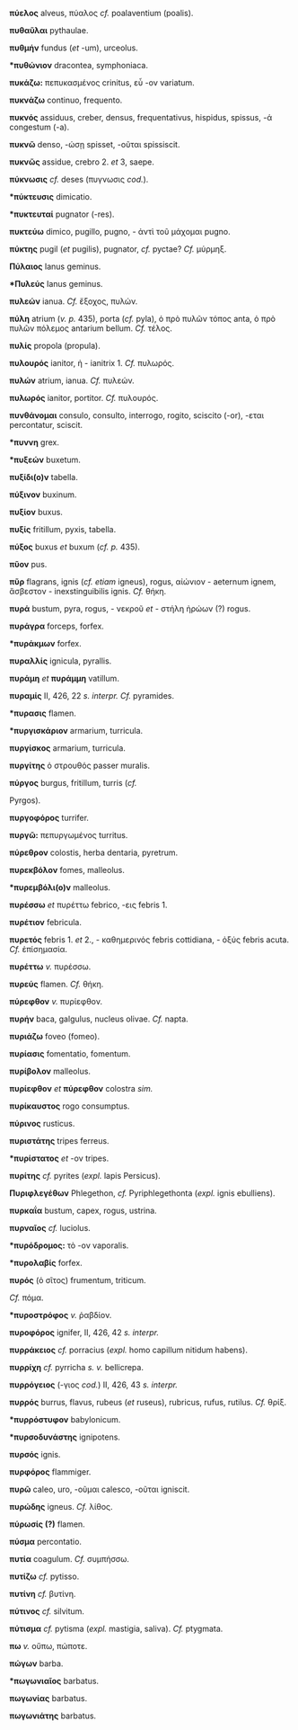 **πύελος** alveus, πύαλος *cf.* poalaventium (poalis).

**πυθαῦλαι** pythaulae.

**πυθμήν** fundus (*et* -um), urceolus.

**\*πυθώνιον** dracontea, symphoniaca.

**πυκάζω:** πεπυκασμένος crinitus, εὖ -ον variatum.

**πυκνάζω** continuo, frequento.

**πυκνός** assiduus, creber, densus, frequentativus, hispidus, spissus,
-ά congestum (-a).

**πυκνῶ** denso, -ώσῃ spisset, -οῦται spissiscit.

**πυκνῶς** assidue, crebro 2. *et* 3, saepe.

**πύκνωσις** *cf.* deses (πυγνωσις *cod.*).

**\*πύκτευσις** dimicatio.

**\*πυκτευταί** pugnator (-res).

**πυκτεύω** dimico, pugillo, pugno, - ἀντὶ τοῦ μάχομαι pugno.

**πύκτης** pugil (*et* pugilis), pugnator, *cf.* pyctae? *Cf.* μύρμηξ.

**Πύλαιος** Ianus geminus.

**\*Πυλεύς** Ianus geminus.

**πυλεών** ianua. *Cf.* ἔξοχος, πυλών.

**πύλη** atrium (*v. p.* 435), porta (*cf.* pyla), ὁ πρὸ πυλῶν τόπος
anta, ὁ πρὸ πυλῶν πόλεμος antarium bellum. *Cf.* τέλος.

**πυλίς** propola (propula).

**πυλουρός** ianitor, ἡ - ianitrix 1. *Cf.* πυλωρός.

**πυλών** atrium, ianua. *Cf.* πυλεών.

**πυλωρός** ianitor, portitor. *Cf.* πυλουρός.

**πυνθάνομαι** consulo, consulto, interrogo, rogito, sciscito (-or),
-εται percontatur, sciscit.

**\*πυννη** grex.

**\*πυξεών** buxetum.

**πυξίδι(ο)ν** tabella.

**πύξινον** buxinum.

**πυξίον** buxus.

**πυξίς** fritillum, pyxis, tabella.

**πύξος** buxus *et* buxum (*cf. p.* 435).

**πῦον** pus.

**πῦρ** flagrans, ignis (*cf. etiam* igneus), rogus, αἰώνιον - aeternum
ignem, ἄσβεστον - inexstinguibilis ignis. *Cf.* θήκη.

**πυρά** bustum, pyra, rogus, - νεκροῦ *et* - στήλη ἠρώων (?) rogus.

**πυράγρα** forceps, forfex.

**\*πυράκμων** forfex.

**πυραλλίς** ignicula, pyrallis.

**πυράμη** *et* **πυράμμη** vatillum.

**πυραμίς** II, 426, 22 *s. interpr. Cf.* pyramides.

**\*πυρασις** flamen.

**\*πυργισκάριον** armarium, turricula.

**πυργίσκος** armarium, turricula.

**πυργίτης** ὁ στρουθός passer muralis.

**πύργος** burgus, fritillum, turris (*cf.*

Pyrgos).

**πυργοφόρος** turrifer.

**πυργῶ:** πεπυργωμένος turritus.

**πύρεθρον** colostis, herba dentaria, pyretrum.

**πυρεκβόλον** fomes, malleolus.

**\*πυρεμβόλι(ο)ν** malleolus.

**πυρέσσω** *et* πυρέττω febrico, -εις febris 1.

**πυρέτιον** febricula.

**πυρετός** febris 1. *et* 2., - καθημερινός febris cottidiana, - ὀξύς
febris acuta. *Cf.* ἐπίσημασία.

**πυρέττω** *v.* πυρέσσω.

**πυρεύς** flamen. *Cf.* θήκη.

**πύρεφθον** *v.* πυρίεφθον.

**πυρήν** baca, galgulus, nucleus olivae. *Cf.* napta.

**πυριάζω** foveo (fomeo).

**πυρίασις** fomentatio, fomentum.

**πυρίβολον** malleolus.

**πυρίεφθον** *et* **πύρεφθον** colostra *sim.*

**πυρίκαυστος** rogo consumptus.

**πύρινος** rusticus.

**πυριστάτης** tripes ferreus.

**\*πυρίστατος** *et* -ον tripes.

**πυρίτης** *cf.* pyrites (*expl.* lapis Persicus).

**Πυριφλεγέθων** Phlegethon, *cf.* Pyriphlegethonta (*expl.* ignis
ebulliens).

**πυρκαΐα** bustum, capex, rogus, ustrina.

**πυρναῖος** *cf.* luciolus.

**\*πυρόδρομος:** τὸ -ον vaporalis.

**\*πυρολαβίς** forfex.

**πυρός** (ὁ σῖτος) frumentum, triticum.

*Cf.* πόμα.

**\*πυροστρόφος** *v.* ῥαβδίον.

**πυροφόρος** ignifer, II, 426, 42 *s. interpr.*

**πυρράκειος** *cf.* porracius (*expl.* homo capillum nitidum habens).

**πυρρίχη** *cf.* pyrricha *s. v.* bellicrepa.

**πυρρόγειος** (-γιος *cod.*) II, 426, 43 *s. interpr.*

**πυρρός** burrus, flavus, rubeus (*et* ruseus), rubricus, rufus,
rutilus. *Cf.* θρίξ.

**\*πυρρόστυφον** babylonicum.

**\*πυρσοδυνάστης** ignipotens.

**πυρσός** ignis.

**πυρφόρος** flammiger.

**πυρῶ** caleo, uro, -οῦμαι calesco, -οῦται igniscit.

**πυρώδης** igneus. *Cf.* λίθος.

**πύρωσίς (?)** flamen.

**πύσμα** percontatio.

**πυτία** coagulum. *Cf.* συμπήσσω.

**πυτίζω** *cf.* pytisso.

**πυτίνη** *cf.* βυτίνη.

**πύτινος** *cf.* silvitum.

**πύτισμα** *cf.* pytisma (*expl.* mastigia, saliva). *Cf.* ptygmata.

**πω** *v.* οὔπω, πώποτε.

**πώγων** barba.

**\*πωγωνιαῖος** barbatus.

**πωγωνίας** barbatus.

**πωγωνιάτης** barbatus.
